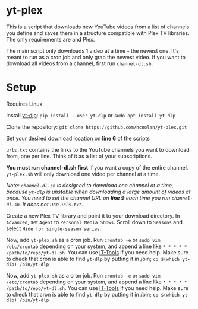 # yt-plex
This is a script that downloads new YouTube videos from a list of channels you define and saves them in a structure compatible with Plex TV libraries. The only requirements are  and Plex.

The main script only downloads 1 video at a time - the newest one. It's meant to run as a cron job and only grab the newest video. If you want to download all videos from a channel, first run `channel-dl.sh`. 

# Setup
Requires Linux.

Install [yt-dlp](https://github.com/yt-dlp/yt-dlp): `pip install --user yt-dlp` or `sudo apt install yt-dlp`

Clone the repository: `git clone https://github.com/hcnolan/yt-plex.git`

Set your desired download location on **line 6** of the scripts

`urls.txt` contains the links to the YouTube channels you want to download from, one per line. Think of it as a list of your subscriptions. 

**You must run channel-dl.sh first** if you want a copy of the entire channel. `yt-plex.sh` will only download one video per channel at a time.

*Note: `channel-dl.sh` is designed to download one channel at a time, because `yt-dlp` is unstable when downloading a large amount of videos at once. You need to set the channel URL on **line 9** each time you run `channel-dl.sh`. It does not use `urls.txt`.*

Create a new Plex TV library and point it to your download directory. In `Advanced`, set `Agent` to `Personal Media Shows`. Scroll down to `Seasons` and select `Hide for single-season series`. 

Now, add `yt-plex.sh` as a cron job. Run `crontab -e` or `sudo vim /etc/crontab` depending on your system, and append a line like `* * * * * /path/to/repo/yt-dl.sh`. You can use [IT-Tools](https://it-tools.tech/crontab-generator) if you need help. Make sure to check that cron is able to find `yt-dlp` by putting it in /bin; `cp $(which yt-dlp) /bin/yt-dlp`

Now, add `yt-plex.sh` as a cron job. Run `crontab -e` or `sudo vim /etc/crontab` depending on your system, and append a line like `* * * * * /path/to/repo/yt-dl.sh`. You can use [IT-Tools](https://it-tools.tech/crontab-generator) if you need help. Make sure to check that cron is able to find `yt-dlp` by putting it in /bin; `cp $(which yt-dlp) /bin/yt-dlp`
